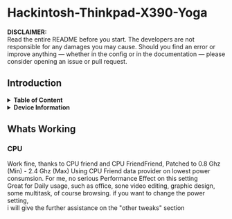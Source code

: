 # Hackintosh-Thinkpad-X390-Yoga

**DISCLAIMER:**<br>
Read the entire README before you start.
The developers are not responsible for any damages you may cause.
Should you find an error or improve anything — whether in the config or in the documentation — please consider opening an issue or pull request.

## Introduction
<details>  
<summary><strong>Table of Content</strong></summary>
</br>

## Table of Content
- [Hackintosh-Thinkpad-X390-Yoga](#Hackintosh-Thinkpad-X390-Yoga)
- [Table of Content](##Table-of-Content)
- [Device Information](##Device-Information)
- [Whats working](##Whats-working)
    - [CPU] 

</details>

<details>  
<summary><strong>Device Information</strong></summary>
</br>

## Device Information
| Specifications | Details |
|:---|:---|
| Computer Model | ThinkPad X390 Yoga |
| CPU | Intel(R) Core(TM) i5-8265U CPU @ 1.60GHz |
| Model |  Lenevo 20NQ|
| Display | Lenevo LEN4094 ( 13.3 inch  ) Touchscreen |
| Memory | 16 GB ( Soledered, SK Hynix DDR4 2400 MHz ) |
| NVMe SSD | NVME Micron 2450 512  GB |
| Integrated Graphics | Intel UHD Graphics 620 |
| Ethernet |  Intel(R) Ethernet Connection (6) I219-V |
| Sound Card | Intel Intel Smart Sound Technology Audio Controller (layout-id: 11) |
| Wireless Card |  Intel(R) Wireless-AC 9560 160MHz |
| I/O |1xUSB-C Thunderbolt 3, 1xUSB 3.1 gen 1(type-c), 2xUSB 3.1 gen 1, MicroSD card reader, HDMI 1.4, Headphone/mic combo |

</details>

## Whats Working

### CPU

Work fine, thanks to CPU friend and CPU FriendFriend, Patched to 0.8 Ghz (Min) - 2.4 Ghz (Max)
Using CPU Friend data provider on lowest power consumsion.
For me, no serious Performance Effect on this setting<br>
Great for Daily usage, such as office, sone video editing, graphic design, some multitask, of course browsing.
if you want to change the power setting,<br>
i will give the further assistance on the "other tweaks" section

### 